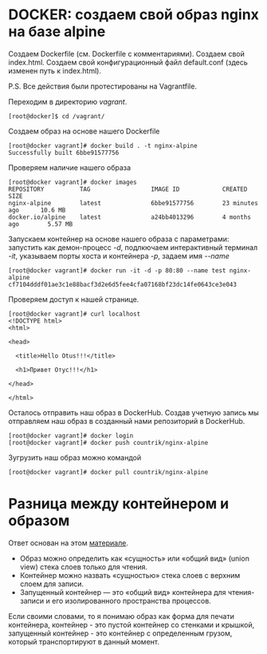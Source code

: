 # DOCKER: создаем свой образ nginx на базе alpine

Создаем Dockerfile (см. Dockerfile с комментариями).
Создаем свой index.html.
Создаем свой конфигурационный файл default.conf (здесь изменен путь к index.html).

P.S. Все действия были протестированы на Vagrantfile.

Переходим в директорию *vagrant*.

	[root@docker]$ cd /vagrant/

Создаем образ на основе нашего Dockerfile

	[root@docker vagrant]# docker build . -t nginx-alpine
	Successfully built 6bbe91577756

Проверяем наличие нашего образа

	[root@docker vagrant]# docker images
	REPOSITORY          TAG                 IMAGE ID            CREATED             SIZE
	nginx-alpine        latest              6bbe91577756        23 minutes ago      10.6 MB
	docker.io/alpine    latest              a24bb4013296        4 months ago        5.57 MB

Запускаем контейнер на основе нашего образа с параметрами: запустить как демон-процесс *-d*, подлкючаем интерактивный терминал *-it*, указываем порты хоста и контейнера *-p*, задаем имя *--name*

	[root@docker vagrant]# docker run -it -d -p 80:80 --name test nginx-alpine
	cf7104dddf01ae3c1e88bacf3d2e6d5fee4cfa07168bf23dc14fe0643ce3e043

Проверяем доступ к нашей странице.

	[root@docker vagrant]# curl localhost
	<!DOCTYPE html>
	<html>

	<head>

	  <title>Hello Otus!!!</title>
	  
	  <h1>Привет Отус!!!</h1>

	</head>

	</html>

Осталось отправить наш образ в DockerHub.
Создав учетную запись мы отправляем наш образ в созданный нами репозиторий в DockerHub.
	
	[root@docker vagrant]# docker login
	[root@docker vagrant]# docker push countrik/nginx-alpine
	
Зугрузить наш образ можно командой
	
	[root@docker vagrant]# docker pull countrik/nginx-alpine

# Разница между контейнером и образом

Ответ основан на этом [материале](https://habr.com/ru/post/272145/).

+ Образ можно определить как «сущность» или «общий вид» (union view) стека слоев только для чтения.
+ Контейнер можно назвать «сущностью» стека слоев с верхним слоем для записи.
+ Запущенный контейнер — это «общий вид» контейнера для чтения-записи и его изолированного пространства процессов.

Если своими словами, то я понимаю образ как форма для печати контейнера, контейнер - это пустой контейнер со стенками и крышкой, запущенный контейнер - это контейнер с определенным грузом, который транспортируют в данный момент. 
